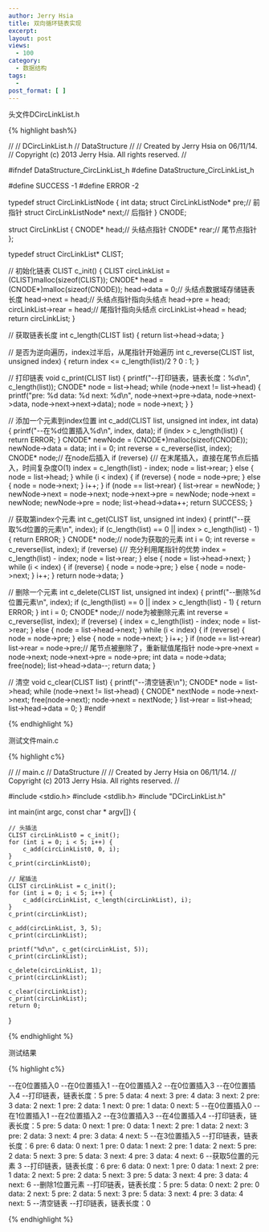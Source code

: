 ```yaml
---
author: Jerry Hsia
title: 双向循环链表实现
excerpt:
layout: post
views:
  - 100
category:
  - 数据结构
tags:
  - 
post_format: [ ]
---
```


头文件DCircLinkList.h

{% highlight  bash%}

//
//  DCircLinkList.h
//  DataStructure
//
//  Created by Jerry Hsia on 06/11/14.
//  Copyright (c) 2013 Jerry Hsia. All rights reserved.
//

#ifndef DataStructure_CircLinkList_h
#define DataStructure_CircLinkList_h

#define SUCCESS -1
#define ERROR -2

typedef struct CircLinkListNode {
    int data;
    struct CircLinkListNode* pre;// 前指针
    struct CircLinkListNode* next;// 后指针
} CNODE;

struct CircLinkList {
    CNODE* head;// 头结点指针
    CNODE* rear;// 尾节点指针
};

typedef struct CircLinkList* CLIST;

// 初始化链表
CLIST c_init() {
    CLIST circLinkList = (CLIST)malloc(sizeof(CLIST));
    CNODE* head = (CNODE*)malloc(sizeof(CNODE));
    head->data = 0;// 头结点数据域存储链表长度
    head->next = head;// 头结点指针指向头结点
    head->pre = head;
    circLinkList->rear = head;// 尾指针指向头结点
    circLinkList->head = head;
    return circLinkList;
}

// 获取链表长度
int c_length(CLIST list) {
    return list->head->data;
}

// 是否为逆向遍历，index过半后，从尾指针开始遍历
int c_reverse(CLIST list, unsigned index) {
    return index <= c_length(list)/2 ? 0 : 1;
}

// 打印链表
void c_print(CLIST list) {
    printf("--打印链表，链表长度：%d\n", c_length(list));
    CNODE* node = list->head;
    while (node->next != list->head) {
        printf("pre: %d data: %d next: %d\n", node->next->pre->data, node->next->data, node->next->next->data);
        node = node->next;
    }
}

// 添加一个元素到index位置
int c_add(CLIST list, unsigned int index, int data) {
    printf("--在%d位置插入%d\n", index, data);
    if (index > c_length(list)) {
        return ERROR;
    }
    CNODE* newNode = (CNODE*)malloc(sizeof(CNODE));
    newNode->data = data;
    int i = 0;
    int reverse = c_reverse(list, index);
    CNODE* node;// 在node后插入
    if (reverse) {// 在末尾插入，直接在尾节点后插入，时间复杂度O(1)
        index = c_length(list) - index;
        node = list->rear;
    } else {
        node = list->head;
    }
    while (i < index) {
        if (reverse) {
            node = node->pre;
        } else {
            node = node->next;
        }
        i++;
    }
    if (node == list->rear) {
        list->rear = newNode;
    }
    newNode->next = node->next;
    node->next->pre = newNode;
    node->next = newNode;
    newNode->pre = node;
    list->head->data++;
    return SUCCESS;
}

// 获取第index个元素
int c_get(CLIST list, unsigned int index) {
    printf("--获取%d位置的元素\n", index);
    if (c_length(list) == 0 || index > c_length(list) - 1) {
        return ERROR;
    }
    CNODE* node;// node为获取的元素
    int i = 0;
    int reverse = c_reverse(list, index);
    if (reverse) {// 充分利用尾指针的优势
        index = c_length(list) - index;
        node = list->rear;
    } else {
        node = list->head->next;
    }
    while (i < index) {
        if (reverse) {
            node = node->pre;
        } else {
            node = node->next;
        }
        i++;
    }
    return node->data;
}

// 删除一个元素
int c_delete(CLIST list, unsigned int index) {
    printf("--删除%d位置元素\n", index);
    if (c_length(list) == 0 || index > c_length(list) - 1) {
        return ERROR;
    }
    int i = 0;
    CNODE* node;// node为被删除元素
    int reverse = c_reverse(list, index);
    if (reverse) {
        index = c_length(list) - index;
        node = list->rear;
    } else {
        node = list->head->next;
    }
    while (i < index) {
        if (reverse) {
            node = node->pre;
        } else {
            node = node->next;
        }
        i++;
    }
    if (node == list->rear) list->rear = node->pre;// 尾节点被删除了，重新赋值尾指针
    node->pre->next = node->next;
    node->next->pre = node->pre;
    int data = node->data;
    free(node);
    list->head->data--;
    return data;
}

// 清空
void c_clear(CLIST list) {
    printf("--清空链表\n");
    CNODE* node = list->head;
    while (node->next != list->head) {
        CNODE* nextNode = node->next->next;
        free(node->next);
        node->next = nextNode;
    }
    list->rear = list->head;
    list->head->data = 0;
}
#endif

{% endhighlight %}

测试文件main.c

{% highlight  c%}

//
//  main.c
//  DataStructure
//
//  Created by Jerry Hsia on 06/11/14.
//  Copyright (c) 2013 Jerry Hsia. All rights reserved.
//

#include <stdio.h>
#include <stdlib.h>
#include "DCircLinkList.h"

int main(int argc, const char * argv[]) {
    
    // 头插法
    CLIST circLinkList0 = c_init();
    for (int i = 0; i < 5; i++) {
        c_add(circLinkList0, 0, i);
    }
    c_print(circLinkList0);
    
    // 尾插法
    CLIST circLinkList = c_init();
    for (int i = 0; i < 5; i++) {
        c_add(circLinkList, c_length(circLinkList), i);
    }
    c_print(circLinkList);
    
    c_add(circLinkList, 3, 5);
    c_print(circLinkList);
    
    printf("%d\n", c_get(circLinkList, 5));
    c_print(circLinkList);
    
    c_delete(circLinkList, 1);
    c_print(circLinkList);
    
    c_clear(circLinkList);
    c_print(circLinkList);
    return 0;
}

{% endhighlight %}

测试结果

{% highlight  c%}

--在0位置插入0
--在0位置插入1
--在0位置插入2
--在0位置插入3
--在0位置插入4
--打印链表，链表长度：5
pre: 5 data: 4 next: 3
pre: 4 data: 3 next: 2
pre: 3 data: 2 next: 1
pre: 2 data: 1 next: 0
pre: 1 data: 0 next: 5
--在0位置插入0
--在1位置插入1
--在2位置插入2
--在3位置插入3
--在4位置插入4
--打印链表，链表长度：5
pre: 5 data: 0 next: 1
pre: 0 data: 1 next: 2
pre: 1 data: 2 next: 3
pre: 2 data: 3 next: 4
pre: 3 data: 4 next: 5
--在3位置插入5
--打印链表，链表长度：6
pre: 6 data: 0 next: 1
pre: 0 data: 1 next: 2
pre: 1 data: 2 next: 5
pre: 2 data: 5 next: 3
pre: 5 data: 3 next: 4
pre: 3 data: 4 next: 6
--获取5位置的元素
3
--打印链表，链表长度：6
pre: 6 data: 0 next: 1
pre: 0 data: 1 next: 2
pre: 1 data: 2 next: 5
pre: 2 data: 5 next: 3
pre: 5 data: 3 next: 4
pre: 3 data: 4 next: 6
--删除1位置元素
--打印链表，链表长度：5
pre: 5 data: 0 next: 2
pre: 0 data: 2 next: 5
pre: 2 data: 5 next: 3
pre: 5 data: 3 next: 4
pre: 3 data: 4 next: 5
--清空链表
--打印链表，链表长度：0

{% endhighlight %}
